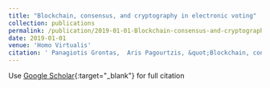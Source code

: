 ```yaml
---
title: "Blockchain, consensus, and cryptography in electronic voting"
collection: publications
permalink: /publication/2019-01-01-Blockchain-consensus-and-cryptography-in-electronic-voting
date: 2019-01-01
venue: 'Homo Virtualis'
citation: ' Panagiotis Grontas,  Aris Pagourtzis, &quot;Blockchain, consensus, and cryptography in electronic voting.&quot; Homo Virtualis, 2019.'
---
```

Use [Google Scholar](https://scholar.google.com/scholar?q=Blockchain,+consensus,+and+cryptography+in+electronic+voting){:target="_blank"} for full citation